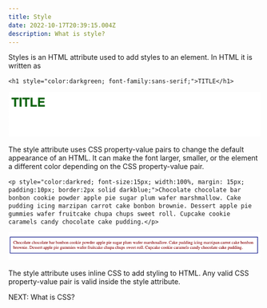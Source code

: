```yaml
---
title: Style
date: 2022-10-17T20:39:15.004Z
description: What is style?
---
```

Styles is an HTML attribute used to add styles to an element. In HTML it is written as

```
<h1 style="color:darkgreen; font-family:sans-serif;">TITLE</h1>
```

![Appearance of an h1 with dark green text and sans-serif font](../assets/style_heading.png)

The style attribute uses CSS property-value pairs to change the default appearance of an HTML. It can make the font larger, smaller, or the element a different color depending on the CSS property-value pair.

```
<p style="color:darkred; font-size:15px; width:100%, margin: 15px; padding:10px; border:2px solid darkblue;">Chocolate chocolate bar bonbon cookie powder apple pie sugar plum wafer marshmallow. Cake pudding icing marzipan carrot cake bonbon brownie. Dessert apple pie gummies wafer fruitcake chupa chups sweet roll. Cupcake cookie caramels candy chocolate cake pudding.</p>
```

![A paragraph with the color changes, border added, with padding and margins](../assets/style_para.png)

The style attribute uses inline CSS to add styling to HTML. Any valid CSS property-value pair is valid inside the style attribute.



NEXT: What is CSS?